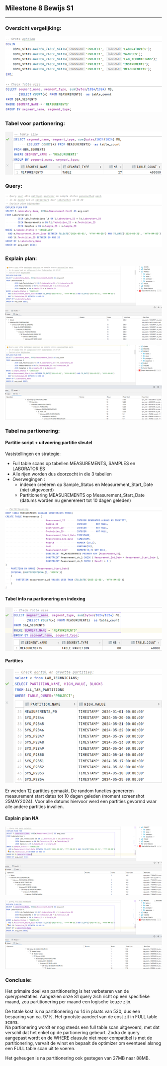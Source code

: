 ## Milestone 8 Bewijs S1

****

### Overzicht vergelijking:

![Overzicht_Vergelijking.png](Screenshots%2FOverzicht_Vergelijking.png)

### Tabel voor partionering:

![M8_TabelGrootte_Voor_S1.png](Screenshots%2FM8_TabelGrootte_Voor_S1.png)

### Query:

![Query_S1.png](Screenshots%2FQuery_S1.png)

### Explain plan:

![M8_Explain_Plan_Voor_S1.png](Screenshots%2FM8_Explain_Plan_Voor_S1.png)

![M8_Explain_Plan_Voor_S1_02.png](Screenshots%2FM8_Explain_Plan_Voor_S1_02.png)

### Tabel na partionering:

#### Partitie script + uitvoering partitie sleutel

Vaststellingen en strategie:
- Full table scans op tabellen MEASUREMENTS, SAMPLES en LABORATORIES
- Alle rijen worden dus doorzocht in die 3 tabellen
- Overwegingen :
  - indexen creëeren op Sample_Status en Measurement_Start_Date (niet uitgevoerd)
  - Partitionering MEASUREMENTS op Measurement_Start_Date (datums worden nu generereert tot 10 dagen geleden)

![Partitie_S1.png](Screenshots%2FPartitie_S1.png)

#### Tabel info na partionering en indexing

![M8_TabelGrootte_Na_S1.png](Screenshots%2FM8_TabelGrootte_Na_S1.png)

#### Partities

![Aantal_Partities_S1.png](Screenshots%2FAantal_Partities_S1.png)

Er werden 12 partities gemaakt.  De random functies genereren measurement 
start dates tot 10 dagen geleden (moment screenshot 25MAY2024).  Voor alle 
datums hiervoor werd een partities gevormd waar alle andere partities invallen.

#### Explain plan NA

![M8_Explain_Plan_Na_S1.png](Screenshots%2FM8_Explain_Plan_Na_S1.png)

![M8_Explain_Plan_Na_S1_02.png](Screenshots%2FM8_Explain_Plan_Na_S1_02.png)

### Conclusie:
Het primaire doel van partitionering is het verbeteren van de queryprestaties. 
Aangezien onze S1 query zich richt op een specifieke maand, zou partitionering 
per maand een logische keuze zijn.

De totale kost is na partitionering nu 14 in plaats van 530, dus een besparing 
van ca. 97%. Het grootste aandeel van de cost zit in FULL table scans.  
Na partionering
wordt er nog steeds een full table scan uitgevoerd, met dat verschil dat het enkel op 
de partionering gebeurt.  Zodra de query aangepast wordt en de WHERE clausule
niet meer compatibel is met de partitionering, vervalt de winst en bepaalt de optimizer
om eventueel alsnog een FULL table scan uit te voeren.

Het geheugen is na partitionering ook gestegen van 27MB naar 88MB.

